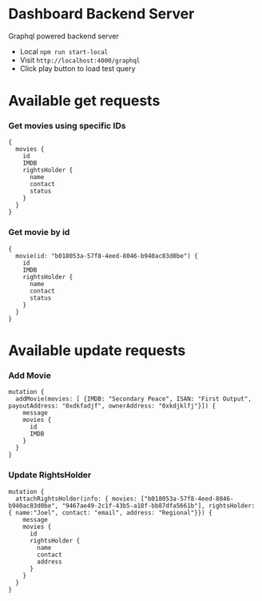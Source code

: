 # Dashboard Backend Server

Graphql powered backend server

- Local `npm run start-local`
- Visit `http://localhost:4000/graphql`
- Click play button to load test query


# Available get requests
### Get movies using specific IDs
```
{
  movies {
    id
    IMDB
    rightsHolder {
      name
      contact
      status
    }
  }
}
```
### Get movie by id
```
{
  movie(id: "b018053a-57f8-4eed-8046-b940ac83d0be") {
    id
    IMDB
    rightsHolder {
      name
      contact
      status
    }
  }
}
```

# Available update requests

### Add Movie

```
mutation {
  addMovie(movies: [ {IMDB: "Secondary Peace", ISAN: "First Output", payoutAddress: "0xdkfadjf", ownerAddress: "0xkdjklfj"}]) {
    message
    movies {
      id
      IMDB
    }
  }
}
```

### Update RightsHolder

```
mutation {
  attachRightsHolder(info: { movies: ["b018053a-57f8-4eed-8046-b940ac83d0be", "9467ae49-2c1f-43b5-a18f-bb87dfa5661b"], rightsHolder: { name:"Joel", contact: "email", address: "Regional"}}) {
    message
    movies {
      id
      rightsHolder {
        name
        contact
        address
      }
    }
  }
}
```